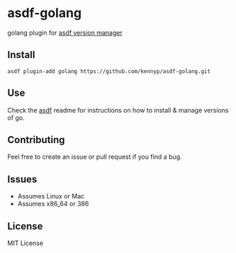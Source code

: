 # asdf-golang
golang plugin for [asdf version manager](https://github.com/HashNuke/asdf)

## Install

```
asdf plugin-add golang https://github.com/kennyp/asdf-golang.git
```

## Use

Check the [asdf](https://github.com/HashNuke/asdf) readme for instructions on how to install & manage versions of go.

## Contributing

Feel free to create an issue or pull request if you find a bug.

## Issues

* Assumes Linux or Mac
* Assumes x86_64 or 386

## License
MIT License
